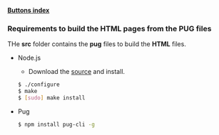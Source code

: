 **[Buttons index](https://odyseus.github.io/CustomButtons/index.html)**

### Requirements to build the HTML pages from the PUG files
THe **src** folder contains the **pug** files to build the **HTML** files.

- Node.js
    - Download the [source](https://nodejs.org/download/) and install.
    ```bash
    $ ./configure
    $ make
    $ [sudo] make install
    ```

- Pug
    ```bash
    $ npm install pug-cli -g
    ```